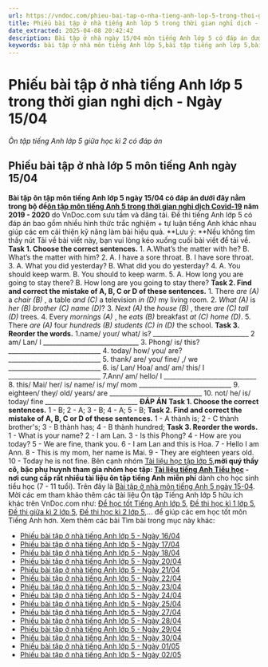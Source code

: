 ```yaml
---
url: https://vndoc.com/phieu-bai-tap-o-nha-tieng-anh-lop-5-trong-thoi-gian-nghi-dich-ngay-15-04-197872
title: Phiếu bài tập ở nhà tiếng Anh lớp 5 trong thời gian nghỉ dịch - Ngày 15/04 - Ôn tập tiếng Anh lớp 5 giữa học kì 2 có đáp án - VnDoc.com
date_extracted: 2025-04-08 20:42:42
description: Bài tập ở nhà ngày 15/04 môn tiếng Anh lớp 5 có đáp án được biên tập bám sát nội dung SGK tiếng Anh 5 mới củng cố kiến thức Từ vựng - Ngữ pháp tiếng Anh trọng tâm lớp 5 giữa kì 2 hiệu quả.
keywords: bài tập ở nhà môn tiếng Anh lớp 5,bài tập tiếng anh lớp 5,bài tập tiếng anh lớp 5 nâng cao,bài tập tết anh 5,bài tập tết tiếng anh lớp 5,bài tập tiếng anh lớp 5 cơ bản,Bài ôn tập ở nhà nghỉ phòng chống dịch bệnh môn tiếng Anh lớp 5,bài tập nghỉ phòng dịch corona,phòng dịch Corona,phòng chống dịch Covid-19,Bài tập tết lớp 5 môn tiếng Anh,bài tập sau tết môn tiếng anh lớp 5,bài tập tết môn tiếng anh lớp 5,bài tập bổ trợ nâng cao tiếng Anh lớp 5,Bài tập phòng dịch Corona lớp 5
---
```


# Phiếu bài tập ở nhà tiếng Anh lớp 5 trong thời gian nghỉ dịch - Ngày 15/04
 _Ôn tập tiếng Anh lớp 5 giữa học kì 2 có đáp án_
## Phiếu bài tập ở nhà lớp 5 môn tiếng Anh ngày 15/04
**Bài tập ôn tập môn tiếng Anh lớp 5 ngày 15/04 có đáp án dưới đây nằm trong bộ đề[ôn tập môn tiếng Anh 5 trong thời gian nghỉ dịch Covid-19](<https://vndoc.com/tieng-anh-lop5>) năm 2019 - 2020** do VnDoc.com sưu tầm và đăng tải. Đề thi tiếng Anh lớp 5 có đáp án bao gồm nhiều hình thức trắc nghiệm + tự luận tiếng Anh khác nhau giúp các em cải thiện kỹ năng làm bài hiệu quả.
**Lưu ý: **Nếu không tìm thấy nút Tải về bài viết này, bạn vui lòng kéo xuống cuối bài viết để tải về.
**Task 1. Choose the correct sentences.**
1.
A.What’s the matter with he?
B. What’s the matter with him?
2.
A. I have a sore throat.
B. I have sore throat.
3.
A. What you did yesterday?
B. What did you do yesterday?
4.
A. You should keep warm.
B. You should to keep warm.
5.
A. How long you are going to stay there?
B. How long are you going to stay there?
**Task 2. Find and correct the mistake of A, B, C or D of these sentences.**
1\. There _are \(A\)_ a _chair \(B\)_ , a table _and \(C\)_ a television _in \(D\)_ my living room.
2\. _What \(A\)_ is _her \(B\)_ _brother \(C\)_ _name \(D\)_?
3\. _Next \(A\)_ the _house \(B\)_ , there _are \(C\)_ _tall \(D\)_ trees.
4\. Every _mornings \(A\)_ , he _eats \(B\)_ breakfast _at \(C\)_ _home \(D\)_.
5\. There _are \(A\)_ four _hundreds \(B\)_ _students \(C\)_ _in \(D\)_ the school.
**Task 3. Reorder the words.**
1.name/ your/ what/ is?
\_\_\_\_\_\_\_\_\_\_\_\_\_\_\_\_\_\_\_\_\_\_\_\_\_\_\_\_\_\_
2 am/ Lan/ I
\_\_\_\_\_\_\_\_\_\_\_\_\_\_\_\_\_\_\_\_\_\_\_\_\_\_\_\_\_\_
3\. Phong/ is/ this?
\_\_\_\_\_\_\_\_\_\_\_\_\_\_\_\_\_\_\_\_\_\_\_\_\_\_\_\_\_
4\. today/ how/ you/ are?
\_\_\_\_\_\_\_\_\_\_\_\_\_\_\_\_\_\_\_\_\_\_\_\_\_\_\_\_\_
5\. thank/ are/ you/ fine/ ,/ we
\_\_\_\_\_\_\_\_\_\_\_\_\_\_\_\_\_\_\_\_\_\_\_\_\_\_\_\_\_
6\. is/ Lan/ Hoa/ and/ am/ this/ I
\_\_\_\_\_\_\_\_\_\_\_\_\_\_\_\_\_\_\_\_\_\_\_\_\_\_\_\_\_
7.Ann/ am/ hello/ I
\_\_\_\_\_\_\_\_\_\_\_\_\_\_\_\_\_\_\_\_\_\_\_\_\_\_\_\_\_
8\. this/ Mai/ her/ is/ name/ is/ my/ mom
\_\_\_\_\_\_\_\_\_\_\_\_\_\_\_\_\_\_\_\_\_\_\_\_\_\_\_\_\_
9\. eighteen/ they/ old/ years/ are
\_\_\_\_\_\_\_\_\_\_\_\_\_\_\_\_\_\_\_\_\_\_\_\_\_\_\_\_\_
10\. not/ he/ is/ today/ fine
\_\_\_\_\_\_\_\_\_\_\_\_\_\_\_\_\_\_\_\_\_\_\_\_\_\_\_\_\_
**ĐÁP ÁN**
**Task 1. Choose the correct sentences.**
1 - B; 2 - A; 3 - B; 4 - A; 5 - B;
**Task 2. Find and correct the mistake of A, B, C or D of these sentences.**
1 - A thành is;
2 - C thành brother's;
3 - B thành has;
4 - B thành hundred;
**Task 3. Reorder the words.**
1 - What is your name?
2 - I am Lan.
3 - Is this Phong?
4 - How are you today?
5 - We are fine, thank you.
6 - I am Lan and this is Hoa.
7 - Hello I am Ann.
8 - This is my mom, her name is Mai.
9 - They are eighteen years old.
10 - Today he is not fine.
Bên cạnh nhóm [Tài liệu học tập lớp 5](</goto?u=aHR0cHM6Ly93d3cuZmFjZWJvb2suY29tL2dyb3Vwcy9UYWkubGlldS5ob2MudGFwLmxvcC41LlZORE9DLw%3D%3D>),**mời quý thầy cô, bậc phụ huynh tham gia nhóm học tập: [Tài liệu tiếng Anh Tiểu học](</goto?u=aHR0cHM6Ly93d3cuZmFjZWJvb2suY29tL2dyb3Vwcy90YWlsaWV1dGllbmdhbmh0aWV1aG9jLw%3D%3D>) \- nơi cung cấp rất nhiều tài liệu ôn tập tiếng Anh miễn phí** dành cho học sinh tiểu học \(7 - 11 tuổi\).
Trên đây là [Bài tập ở nhà môn tiếng Anh 5 ngày 15-04](<https://vndoc.com/phieu-bai-tap-o-nha-tieng-anh-lop-5-trong-thoi-gian-nghi-dich-ngay-15-04-197872>). Mời các em tham khảo thêm các tài liệu Ôn tập Tiếng Anh lớp 5 hữu ích khác trên VnDoc.com như: [Để học tốt Tiếng Anh lớp 5](<https://vndoc.com/tieng-anh-lop5>), [Đề thi học kì 1 lớp 5](<https://vndoc.com/de-thi-hoc-ki-1-lop5>), [Đề thi giữa kì 2 lớp 5](<https://vndoc.com/de-thi-giua-ki-2-lop5>), [Đề thi học kì 2 lớp 5](<https://vndoc.com/de-thi-hoc-ki-2-lop5>),... để giúp các em học tốt môn Tiếng Anh hơn.
Xem thêm các bài Tìm bài trong mục này khác:
  * [Phiếu bài tập ở nhà tiếng Anh lớp 5 - Ngày 16/04](</phieu-bai-tap-o-nha-tieng-anh-lop-5-trong-thoi-gian-nghi-dich-ngay-16-04-197885>)
  * [Phiếu bài tập ở nhà tiếng Anh lớp 5 - Ngày 17/04](</phieu-bai-tap-o-nha-tieng-anh-lop-5-trong-thoi-gian-nghi-dich-ngay-17-04-197898>)
  * [Phiếu bài tập ở nhà tiếng Anh lớp 5 - Ngày 18/04](</phieu-bai-tap-o-nha-tieng-anh-lop-5-trong-thoi-gian-nghi-dich-ngay-18-04-197904>)
  * [Phiếu bài tập ở nhà tiếng Anh lớp 5 - Ngày 20/04](</phieu-bai-tap-o-nha-tieng-anh-lop-5-trong-thoi-gian-nghi-dich-ngay-20-04-198338>)
  * [Phiếu bài tập ở nhà tiếng Anh lớp 5 - Ngày 21/04](</phieu-bai-tap-o-nha-tieng-anh-lop-5-trong-thoi-gian-nghi-dich-ngay-21-04-198339>)
  * [Phiếu bài tập ở nhà tiếng Anh lớp 5 - Ngày 22/04](</phieu-bai-tap-o-nha-tieng-anh-lop-5-trong-thoi-gian-nghi-dich-ngay-22-04-198340>)
  * [Phiếu bài tập ở nhà tiếng Anh lớp 5 - Ngày 23/04](</phieu-bai-tap-o-nha-tieng-anh-lop-5-trong-thoi-gian-nghi-dich-ngay-23-04-198481>)
  * [Phiếu bài tập ở nhà tiếng Anh lớp 5 - Ngày 24/04](</phieu-bai-tap-o-nha-tieng-anh-lop-5-trong-thoi-gian-nghi-dich-ngay-24-04-198485>)
  * [Phiếu bài tập ở nhà tiếng Anh lớp 5 - Ngày 25/04](</phieu-bai-tap-o-nha-tieng-anh-lop-5-trong-thoi-gian-nghi-dich-ngay-25-04-198490>)
  * [Phiếu bài tập ở nhà tiếng Anh lớp 5 - Ngày 27/04](</phieu-bai-tap-o-nha-tieng-anh-lop-5-trong-thoi-gian-nghi-dich-ngay-27-04-198840>)
  * [Phiếu bài tập ở nhà tiếng Anh lớp 5 - Ngày 28/04](</phieu-bai-tap-o-nha-tieng-anh-lop-5-trong-thoi-gian-nghi-dich-ngay-28-04-198843>)
  * [Phiếu bài tập ở nhà tiếng Anh lớp 5 - Ngày 29/04](</phieu-bai-tap-o-nha-tieng-anh-lop-5-trong-thoi-gian-nghi-dich-ngay-29-04-198850>)
  * [Phiếu bài tập ở nhà tiếng Anh lớp 5 - Ngày 30/04](</phieu-bai-tap-o-nha-tieng-anh-lop-5-trong-thoi-gian-nghi-dich-ngay-30-04-198854>)
  * [Phiếu bài tập ở nhà tiếng Anh lớp 5 - Ngày 01/05](</phieu-bai-tap-o-nha-tieng-anh-lop-5-trong-thoi-gian-nghi-dich-ngay-01-05-198915>)
  * [Phiếu bài tập ở nhà tiếng Anh lớp 5 - Ngày 02/05](</phieu-bai-tap-o-nha-tieng-anh-lop-5-trong-thoi-gian-nghi-dich-ngay-02-05-198921>)

